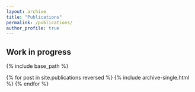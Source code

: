 ```yaml
---
layout: archive
title: "Publications"
permalink: /publications/
author_profile: true
---
```


## Work in progress

{% include base_path %}

{% for post in site.publications reversed %}
  {% include archive-single.html %}
{% endfor %}




